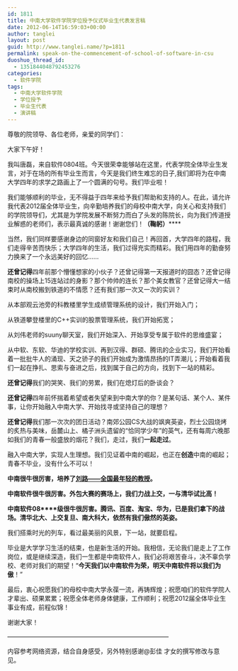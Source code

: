 ```yaml
---
id: 1811
title: 中南大学软件学院学位授予仪式毕业生代表发言稿
date: 2012-06-14T16:59:03+00:00
author: tanglei
layout: post
guid: http://www.tanglei.name/?p=1811
permalink: speak-on-the-commencement-of-school-of-software-in-csu
duoshuo_thread_id:
  - 1351844048792453276
categories:
  - 软件学院
tags:
  - 中南大学软件学院
  - 学位授予
  - 毕业生代表
  - 演讲稿
---
```

尊敬的院领导、各位老师，亲爱的同学们：

大家下午好！

我叫唐磊，来自软件0804班。今天很荣幸能够站在这里，代表学院全体毕业生发言，对于在场的所有毕业生而言，今天是我们终生难忘的日子,我们即将为在中南大学四年的求学之路画上了一个圆满的句号。我们毕业啦！

我们能够顺利的毕业，无不得益于四年来给予我们帮助和支持的人。在此，请允许我代表2012届全体毕业生，向辛勤培养我们的母校中南大学，向关心和支持我们的学院领导们，尤其是为学院发展不断努力而白了头发的陈院长，向为我们传道授业解惑的老师们，表示最真诚的感谢！谢谢您们！**（鞠躬）******

当然，我们同样要感谢身边的同窗好友和我们自己！再回首，大学四年的路程，我们走得辛苦而快乐；大学四年的生活，我们过得充实而精彩。我们用四年的勤奋努力换来了一个永远美好的回忆……

**还曾记得**四年前那个懵懂想家的小伙子？还曾记得第一天报道时的囧态？还曾记得南校的操场上15连站过的身影？那个帅帅的连长？那个美女教官？还曾记得大一结束时从南校搬到铁道的不情愿？还有我们那一次又一次的实训？

从本部观云池旁的科教楼里学生成绩管理系统的设计，我们开始入门；

从铁道攀登楼里的C++实训的股票管理系统，我们开始拓宽；

从刘伟老师的suuny聊天室，我们开始深入、开始享受专属于软件的思维盛宴；

从中软、东软、华迪的学校实训、再到汉得、群硕、腾讯的企业实习，我们开始看着一批批牛人的涌现、天之骄子的我们开始成为激情昂扬的IT弄潮儿；开始看着我们一起在挣扎、思索与奋进之后，找到属于自己的方向，找到下一站的精彩。

**还曾记得**我们的哭笑、我们的劳累，我们在熄灯后的卧谈会？

**还曾记得**四年前怀揣着希望或者失望来到中南大学的你？是某句话、某个人、某件事，让你开始融入中南大学、开始找寻或坚持自己的理想？

**还曾记得**我们那一次次的团日活动？南郊公园CS大战的飒爽英姿，烈士公园烧烤的炙热与美味，岳麓山上、橘子洲头遗留的“恰同学少年”的英气，还有每周六晚那如我们的青春一般盛放的烟花？我们，走过，我们**一起走过**。

融入中南大学，实现人生理想。我们见证着中南的崛起，也正在**创造**中南的崛起；青春不毕业，没有什么不可以！

**中南很牛很厉害，培养了[刘路——全国最年轻的教授](http://www.tanglei.name/the-yongest-professor-in-central-south-university/)。**

**中南软件很牛很厉害。外包大赛的赛场上，我们力战上交，一与清华试比高！** 

**中南软件08****级很牛很厉害。腾讯、百度、淘宝、华为，已是我们拿下的战场。清华北大、上交复旦、南大科大，依然有我们傲然的英姿。**

我们搭乘时光的列车，看过最美丽的风景，下一站，就要启程。

毕业是大学学习生活的结束，也是新生活的开始。我相信，无论我们是走上了工作岗位，或是继续深造，我们一生都是中南软件人，我们必将艰苦奋斗，决不辜负学校、老师对我们的期望！“**今天我们以中南软件为荣，明天中南软件将以我们为傲**！”

最后，衷心祝愿我们的母校中南大学永葆一流，再铸辉煌；祝愿咱们的软件学院人才辈出、硕果累累；祝愿全体老师身体健康，工作顺利；祝愿2012届全体毕业生事业有成，前程似锦！

谢谢大家！

&#8212;&#8212;&#8212;&#8212;&#8212;&#8212;&#8212;&#8212;&#8212;&#8212;&#8212;&#8212;&#8212;&#8212;&#8212;&#8212;&#8212;&#8212;&#8212;&#8212;&#8212;&#8212;&#8212;&#8212;&#8212;&#8212;

内容参考网络资源，结合自身感受，另外特别感谢@彭佳 才女的撰写修改与意见。
